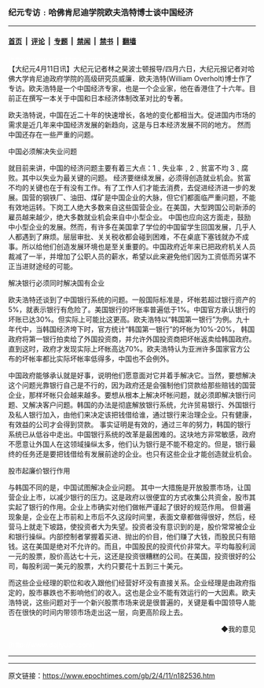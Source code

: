 ### 纪元专访﹕哈佛肯尼迪学院欧夫浩特博士谈中国经济

---

#### [首页](../../../..?n182536) &nbsp;|&nbsp; [评论](../../../../../epoch-comment?n182536) &nbsp;|&nbsp; [专题](../../../../../epoch-special?n182536) &nbsp;|&nbsp; [禁闻](../../../../../epoch-news?n182536) &nbsp;|&nbsp; [禁书](../../../../../books?n182536) &nbsp;|&nbsp; [翻墙](https://github.com/gfw-breaker/nogfw/blob/master/README.md?n182536)


<div class="post_content" id="artbody" itemprop="articleBody">
 <!-- article content begin -->
 <p>
  <font color="#ffffff">
   (http://www.epochtimes.com)
  </font>
  <br/>
  【大纪元4月11日讯】大纪元记者林之昊波士顿报导/四月六日，大纪元报记者对哈佛大学肯尼迪政府学院的高级研究员威廉．欧夫浩特(William Overholt)博士作了专访。欧夫浩特是一个中国经济专家，也是一个企业家，他在香港住了十六年。目前正在撰写一本关于中国和日本经济体制改革对比的专著。
 </p>
 <p>
  欧夫浩特说，中国在近二十年的快速增长，各地的变化都相当大。促进国内市场的需求是近几年来中国经济发展的新趋向，这是与日本经济发展不同的地方。 然而中国还存在一些严重的问题。
 </p>
 <p>
  中国必须解决失业问题
 </p>
 <p>
  就目前来讲，中国的经济问题主要有着三大点：1﹑失业率﹐2﹑贫富不均 3﹑腐败。其中以失业为最关键的问题。 经济要继续发展，必须得创造就业机会。贫富不均的关键也在于有没有工作。有了工作人们才能去消费，去促进经济进一步的发展。国营的钢铁厂、油田、煤矿是中国企业的大脉，但它们都面临严重问题，不能有效地运转。下岗工人绝大多数来自这些国营企业。在美国，大型跨国公司新添的雇员越来越少，绝大多数就业机会来自中小型企业。 中国也应向这方面走，鼓励中小型企业的发展。然而，有许多在美国拿了学位的中国留学生回国发展，几乎人人都遇到了麻烦。层层审批、关关税收都会碰到困难，不在桌底下塞钱就办不成事。所以给他们创造发展环境也是至关重要的。中国政府近年来已把政府机关人员裁减了一半，并增加了公职人员的薪水，希望以此来避免他们因为工资低而另谋不正当进财途经的可能。
 </p>
 <p>
  解决银行必须同时解决国有企业
 </p>
 <p>
  欧夫浩特还谈到了中国银行系统的问题。一般国际标准是，坏帐若超过银行资产的5%，就表示银行有危险了。美国银行的坏账率普遍低于1%。中国官方承认银行的坏账已达30%。但实际上可能比这更高。欧夫浩特以“韩国第一银行”为例。九十年代中，当韩国经济垮下时，官方统计“韩国第一银行”的坏帐为10%-20%， 韩国政府将第一银行拍卖给了外国投资商，并允许外国投资商把坏帐返卖给韩国政府。直到这时，政府才发现实际上坏帐高达70%。欧夫浩特认为亚洲许多国家官方公布的坏帐率都比实际坏帐率低得多，中国也不会例外。
 </p>
 <p>
  中国政府能够承认就是好事，说明他们愿意面对它并着手解决它。当然，要想解决这个问题光靠银行自己是不行的，因为政府还是会强制他们贷款给那些赔钱的国营企业，那样坏帐只会越来越多。要想从根本上解决坏帐问题，就必须即解决银行问题、又解决客户问题。韩国的办法是彻底解放银行系统，允许贸易银行、外国银行及私人银行加入，由他们来决定该把钱借给谁，通过银行来治理企业。只有健康，有效益的公司才会得到贷款。 事实证明是有效的，通过三年的努力，韩国的银行系统已从低谷中走出。中国银行系统的改革是最困难的。这块地方非常敏感，政府不愿意让外国人在这领域操纵太多，他们认为银行是不能不稳定的。但是，银行最终的任务还是要把钱借给有发展前途的企业。也只有这些企业才能创造就业机会。
 </p>
 <p>
  股市起廉价银行作用
 </p>
 <p>
  与韩国不同的是，中国试图解决企业问题。 其中一大措施是开放股票市场，让国营企业上市，以减少银行的压力。这是政府以很便宜的方式收集公共资金，股市其实起了银行的作用。企业上市确实对他们做帐严谨起了很好的规范作用。 但普遍现象是，企业在上市前和上市后不久这段时间里，表面文章都做得很好，然后，经营马上就走下坡路，使投资者大为失望。投资者没有意识到的是，股价常常被企业和银行操纵。内部控制者掌握着买进、抛出的价目，他们赚了大钱，而股民只有赔钱。这在美国是绝对不允许的。而且，中国股民的投资代价非常大。平均每股利润一元的股票，股价高达七十元，这还是投资很糟糕的公司。在美国，投资很好的公司，每股利润一美元的股票，大约只要花十五到三十美元。
 </p>
 <p>
  而这些企业经理的职位和收入跟他们经营好坏没有直接关系。企业经理是由政府指定的，股市暴跌也不影响他们的收入。这也是企业不能有效运行的一大因素。欧夫浩特说，这些问题对于一个新兴股票市场来说是很普遍的，关键是看中国领导人能否在很快的时间内带领市场走出这一层，向更高阶段上去。
 </p>
 <div align="right">
  <ok href="sendmail.asp?p=pinglunfankui&amp;subject=评论文章读者反馈&amp;body=您好﹐我读了贵网站的文章《纪元专访﹕哈佛肯尼迪学院欧夫浩特博士谈中国经济》后﹐">
   ◆我的意见
  </ok>
 </div>
 <p>
  <font color="#ffffff">
   (http://www.dajiyuan.com)
  </font>
 </p>
 <hr/>
 <!-- article content end -->
 <div id="below_article_ad">
 </div>
</div>


---

原文链接：https://www.epochtimes.com/gb/2/4/11/n182536.htm